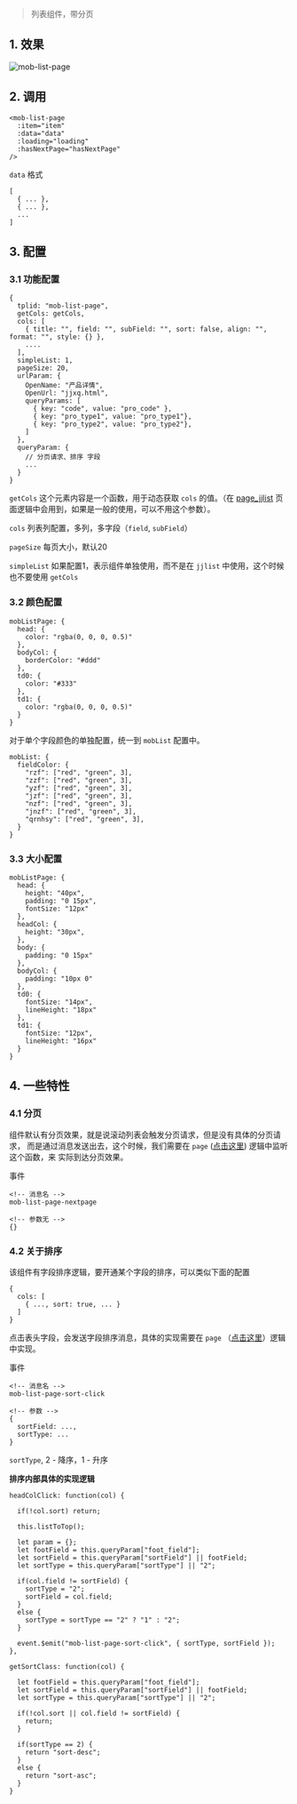 > 列表组件，带分页

## 1. 效果

![mob-list-page](images/mob-list-page.jpg)

## 2. 调用

```
<mob-list-page
  :item="item"
  :data="data"
  :loading="loading"
  :hasNextPage="hasNextPage"
/>
```

`data` 格式

```
[
  { ... },
  { ... },
  ...
]
```

## 3. 配置

### 3.1 功能配置

```
{
  tplid: "mob-list-page",
  getCols: getCols,
  cols: [
    { title: "", field: "", subField: "", sort: false, align: "", format: "", style: {} },
    ....
  ],
  simpleList: 1,
  pageSize: 20,
  urlParam: {
    OpenName: "产品详情",
    OpenUrl: "jjxq.html",
    queryParams: [
      { key: "code", value: "pro_code" },
      { key: "pro_type1", value: "pro_type1"},
      { key: "pro_type2", value: "pro_type2"},
    ]
  },
  queryParam: {
    // 分页请求、排序 字段
    ...
  }
}
```

`getCols` 这个元素内容是一个函数，用于动态获取 `cols` 的值。（在 [page_jjlist](/doc/page_jjlist) 页面逻辑中会用到，如果是一般的使用，可以不用这个参数）。

`cols` 列表列配置，多列，多字段（`field`, `subField`）

`pageSize` 每页大小，默认20

`simpleList` 如果配置1，表示组件单独使用，而不是在 `jjlist` 中使用，这个时候也不要使用 `getCols`

### 3.2 颜色配置

```
mobListPage: {
  head: {
    color: "rgba(0, 0, 0, 0.5)"
  },
  bodyCol: {
    borderColor: "#ddd"
  },
  td0: {
    color: "#333"
  },
  td1: {
    color: "rgba(0, 0, 0, 0.5)"
  }
}
```

对于单个字段颜色的单独配置，统一到 `mobList` 配置中。

```
mobList: {
  fieldColor: {
    "rzf": ["red", "green", 3],
    "zzf": ["red", "green", 3],
    "yzf": ["red", "green", 3],
    "jzf": ["red", "green", 3],
    "nzf": ["red", "green", 3],
    "jnzf": ["red", "green", 3],
    "qrnhsy": ["red", "green", 3],
  }
}
```

### 3.3 大小配置

```
mobListPage: {
  head: {
    height: "40px",
    padding: "0 15px",
    fontSize: "12px"
  },
  headCol: {
    height: "30px",
  },
  body: {
    padding: "0 15px"
  },
  bodyCol: {
    padding: "10px 0"
  },
  td0: {
    fontSize: "14px",
    lineHeight: "18px"
  },
  td1: {
    fontSize: "12px",
    lineHeight: "16px"
  }
}
```

## 4. 一些特性

### 4.1 分页

组件默认有分页效果，就是说滚动列表会触发分页请求，但是没有具体的分页请求，
而是通过消息发送出去，这个时候，我们需要在 `page` ([点击这里](/doc/page_jjlist)) 逻辑中监听这个函数，来
实际到达分页效果。

事件

```
<!-- 消息名 -->
mob-list-page-nextpage

<!-- 参数无 -->
{}
```

### 4.2 关于排序

该组件有字段排序逻辑，要开通某个字段的排序，可以类似下面的配置

```
{
  cols: [
    { ..., sort: true, ... }
  ]
}
```

点击表头字段，会发送字段排序消息，具体的实现需要在 `page` （[点击这里](/doc/page_jjlist)）逻辑中实现。

事件

```
<!-- 消息名 -->
mob-list-page-sort-click

<!-- 参数 -->
{
  sortField: ...,
  sortType: ...
}
```

`sortType`, 2 - 降序，1 - 升序

**排序内部具体的实现逻辑**

```
headColClick: function(col) {

  if(!col.sort) return;

  this.listToTop();

  let param = {};
  let footField = this.queryParam["foot_field"];
  let sortField = this.queryParam["sortField"] || footField;
  let sortType = this.queryParam["sortType"] || "2";
  
  if(col.field != sortField) {
    sortType = "2";
    sortField = col.field;
  }
  else {
    sortType = sortType == "2" ? "1" : "2";
  }

  event.$emit("mob-list-page-sort-click", { sortType, sortField });
},

getSortClass: function(col) {

  let footField = this.queryParam["foot_field"];
  let sortField = this.queryParam["sortField"] || footField;
  let sortType = this.queryParam["sortType"] || "2";

  if(!col.sort || col.field != sortField) {
    return;
  }

  if(sortType == 2) {
    return "sort-desc";
  }
  else {
    return "sort-asc";
  }
}
```
